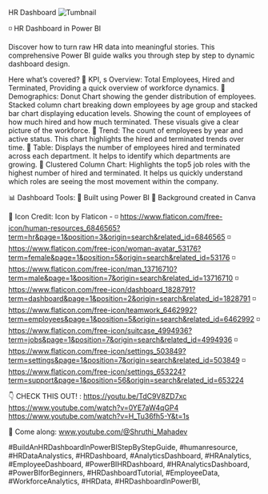 
HR Dashboard
![Tumbnail](https://github.com/user-attachments/assets/a92a07a5-a8e1-44de-93a8-76e2b7a70889)

◽ HR Dashboard in Power BI

Discover how to turn raw HR data into meaningful stories. This comprehensive Power BI guide walks you through step by step to dynamic dashboard design.

Here what’s covered?
📌 KPI, s Overview: Total Employees, Hired and Terminated, Providing a quick overview of workforce dynamics.
📌 Demographics: Donut Chart showing the gender distribution of employees. Stacked column chart breaking down employees by age group and stacked bar chart displaying education levels. Showing the count of employees of how much hired and how much terminated. These visuals give a clear picture of the workforce.
📌 Trend: The count of employees by year and active status. This chart highlights the hired and terminated trends over time.
📌 Table: Displays the number of employees hired and terminated across each department. It helps to identify which departments are growing.
📌  Clustered Column Chart: Highlights the top5 job roles with the highest number of hired and terminated. It helps us quickly understand which roles are seeing the most movement within the company.


📊 Dashboard Tools:
📌 Built using Power BI
📌 Background created in Canva

🎨 Icon Credit:
Icon by Flaticon - 
◽ https://www.flaticon.com/free-icon/human-resources_6846565?term=hr&page=1&position=3&origin=search&related_id=6846565
◽ https://www.flaticon.com/free-icon/woman-avatar_53176?term=female&page=1&position=5&origin=search&related_id=53176
◽ https://www.flaticon.com/free-icon/man_13716710?term=male&page=1&position=7&origin=search&related_id=13716710
◽ https://www.flaticon.com/free-icon/dashboard_1828791?term=dashboard&page=1&position=2&origin=search&related_id=1828791
◽ https://www.flaticon.com/free-icon/teamwork_6462992?term=employees&page=1&position=5&origin=search&related_id=6462992
◽ https://www.flaticon.com/free-icon/suitcase_4994936?term=jobs&page=1&position=7&origin=search&related_id=4994936
◽ https://www.flaticon.com/free-icon/settings_503849?term=settings&page=1&position=7&origin=search&related_id=503849
◽ https://www.flaticon.com/free-icon/settings_653224?term=support&page=1&position=56&origin=search&related_id=653224

👇 CHECK THIS OUT! : 
https://youtu.be/TdC9V8ZD7xc
https://www.youtube.com/watch?v=0YE7aW4qGP4
https://www.youtube.com/watch?v=H_Tu36fh5-Y&t=1s

💙 Come along: www.youtube.com/@Shruthi_Mahadev

#BuildAnHRDashboardInPowerBIStepByStepGuide, #humanresource, #HRDataAnalystics, #HRDashboard, #AnalyticsDashboard, #HRAnalytics, #EmployeeDashboard, #PowerBIHRDashboard, #HRAnalyticsDashboard, #PowerBIforBeginners, #HRDashboardTutorial, #EmployeeData, #WorkforceAnalytics, #HRData, #HRDashboardInPowerBI,

